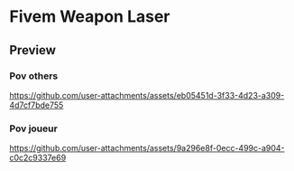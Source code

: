# Fivem Weapon Laser

## Preview
### Pov others
https://github.com/user-attachments/assets/eb05451d-3f33-4d23-a309-4d7cf7bde755
### Pov joueur
https://github.com/user-attachments/assets/9a296e8f-0ecc-499c-a904-c0c2c9337e69

